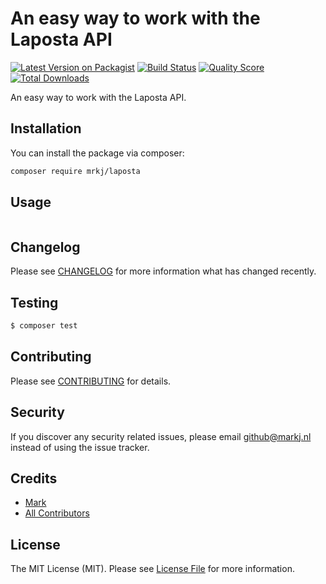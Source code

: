 # An easy way to work with the Laposta API

[![Latest Version on Packagist](https://img.shields.io/packagist/v/mrkj/laposta.svg?style=flat-square)](https://packagist.org/packages/mrkj/laposta)
[![Build Status](https://img.shields.io/travis/mrkj/laposta/master.svg?style=flat-square)](https://travis-ci.org/mrkj/laposta)
[![Quality Score](https://img.shields.io/scrutinizer/g/mrkj/laposta.svg?style=flat-square)](https://scrutinizer-ci.com/g/mrkj/laposta)
[![Total Downloads](https://img.shields.io/packagist/dt/mrkj/laposta.svg?style=flat-square)](https://packagist.org/packages/mrkj/laposta)

An easy way to work with the Laposta API.

## Installation
You can install the package via composer:

```bash
composer require mrkj/laposta
```

## Usage

``` php
```

## Changelog

Please see [CHANGELOG](CHANGELOG.md) for more information what has changed recently.

## Testing

``` bash
$ composer test
```

## Contributing

Please see [CONTRIBUTING](CONTRIBUTING.md) for details.

## Security

If you discover any security related issues, please email github@markj.nl instead of using the issue tracker.

## Credits

- [Mark](https://github.com/mrk-j)
- [All Contributors](../../contributors)

## License

The MIT License (MIT). Please see [License File](LICENSE.md) for more information.
